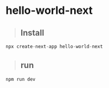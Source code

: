 # hello-world-next

> <h2>Install</h2>
```groovy
npx create-next-app hello-world-next
```
> <h2>run</h2>
```groovy
npm run dev
```
